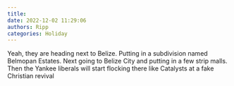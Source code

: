 ```yaml
---
title: 
date: 2022-12-02 11:29:06
authors: Ripp
categories: Holiday
---
```


 Yeah, they are heading next to Belize.  Putting in a subdivision named Belmopan Estates.  Next going to Belize City and putting in a few strip malls. Then the Yankee liberals will start flocking there like Catalysts at a fake Christian revival